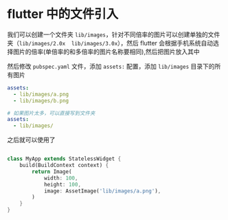 # flutter 中的文件引入

我们可以创建一个文件夹 `lib/images`，针对不同倍率的图片可以创建单独的文件夹（`lib/images/2.0x  lib/images/3.0x`），然后 flutter 会根据手机系统自动选择图片的倍率(单倍率的和多倍率的图片名称要相同),然后把图片放入其中

然后修改 `pubspec.yaml` 文件，添加 `assets:` 配置，添加 `lib/images` 目录下的所有图片

```yaml
assets:
  - lib/images/a.png
  - lib/images/b.png

# 如果图片太多，可以直接写到文件夹
assets:
  - lib/images/
```

之后就可以使用了

```dart

class MyApp extends StatelessWidget {
    build(BuildContext context) {
        return Image(
            width: 100,
            height: 100,
            image: AssetImage('lib/images/a.png'),
        )
    }
}
```
